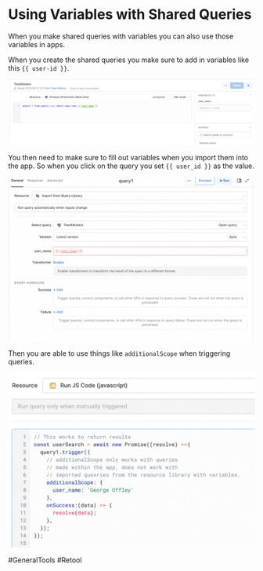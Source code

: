# Using Variables with Shared Queries

When you make shared queries with variables you can also use those variables in apps.

When you create the shared queries you make sure to add in variables like this `{{ user-id }}`.

![Setting in query library](../../images/setting-query-lib-retool.png)

You then need to make sure to fill out variables when you import them into the app. So when you click on the query you set `{{ user_id }}` as the value. 

![Setting variable in the imported app query](../../images/import-query-in-app-retool.png)

Then you are able to use things like `additionalScope` when triggering queries.

![Using additionalScope in tigger functions](../../images/additional-scope-retool.png)


#GeneralTools 
	#Retool 